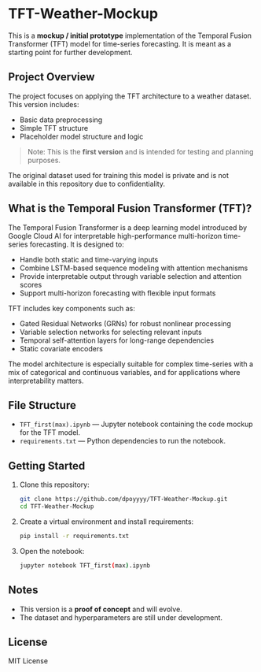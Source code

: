 # TFT-Weather-Mockup

This is a **mockup / initial prototype** implementation of the Temporal Fusion Transformer (TFT) model for time-series forecasting. It is meant as a starting point for further development.

## Project Overview

The project focuses on applying the TFT architecture to a weather dataset. This version includes:

- Basic data preprocessing
- Simple TFT structure
- Placeholder model structure and logic

> Note: This is the **first version** and is intended for testing and planning purposes.

The original dataset used for training this model is private and is not available in this repository due to confidentiality.

## What is the Temporal Fusion Transformer (TFT)?

The Temporal Fusion Transformer is a deep learning model introduced by Google Cloud AI for interpretable high-performance multi-horizon time-series forecasting. It is designed to:

- Handle both static and time-varying inputs
- Combine LSTM-based sequence modeling with attention mechanisms
- Provide interpretable output through variable selection and attention scores
- Support multi-horizon forecasting with flexible input formats

TFT includes key components such as:
- Gated Residual Networks (GRNs) for robust nonlinear processing
- Variable selection networks for selecting relevant inputs
- Temporal self-attention layers for long-range dependencies
- Static covariate encoders

The model architecture is especially suitable for complex time-series with a mix of categorical and continuous variables, and for applications where interpretability matters.

## File Structure

- `TFT_first(max).ipynb` — Jupyter notebook containing the code mockup for the TFT model.
- `requirements.txt` — Python dependencies to run the notebook.

## Getting Started

1. Clone this repository:
   ```bash
   git clone https://github.com/dpoyyyy/TFT-Weather-Mockup.git
   cd TFT-Weather-Mockup
   ```

2. Create a virtual environment and install requirements:
   ```bash
   pip install -r requirements.txt
   ```

3. Open the notebook:
   ```bash
   jupyter notebook TFT_first(max).ipynb
   ```

## Notes

- This version is a **proof of concept** and will evolve.
- The dataset and hyperparameters are still under development.

## License

MIT License
